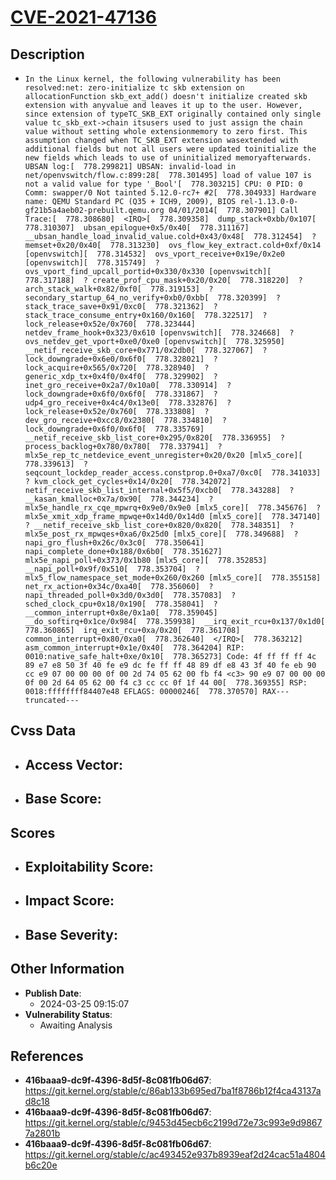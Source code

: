 
# [CVE-2021-47136](https://cve.mitre.org/cgi-bin/cvename.cgi?name=CVE-2021-47136)

## Description

- `In the Linux kernel, the following vulnerability has been resolved:net: zero-initialize tc skb extension on allocationFunction skb_ext_add() doesn't initialize created skb extension with anyvalue and leaves it up to the user. However, since extension of typeTC_SKB_EXT originally contained only single value tc_skb_ext->chain itsusers used to just assign the chain value without setting whole extensionmemory to zero first. This assumption changed when TC_SKB_EXT extension wasextended with additional fields but not all users were updated toinitialize the new fields which leads to use of uninitialized memoryafterwards. UBSAN log:[  778.299821] UBSAN: invalid-load in net/openvswitch/flow.c:899:28[  778.301495] load of value 107 is not a valid value for type '_Bool'[  778.303215] CPU: 0 PID: 0 Comm: swapper/0 Not tainted 5.12.0-rc7+ #2[  778.304933] Hardware name: QEMU Standard PC (Q35 + ICH9, 2009), BIOS rel-1.13.0-0-gf21b5a4aeb02-prebuilt.qemu.org 04/01/2014[  778.307901] Call Trace:[  778.308680]  <IRQ>[  778.309358]  dump_stack+0xbb/0x107[  778.310307]  ubsan_epilogue+0x5/0x40[  778.311167]  __ubsan_handle_load_invalid_value.cold+0x43/0x48[  778.312454]  ? memset+0x20/0x40[  778.313230]  ovs_flow_key_extract.cold+0xf/0x14 [openvswitch][  778.314532]  ovs_vport_receive+0x19e/0x2e0 [openvswitch][  778.315749]  ? ovs_vport_find_upcall_portid+0x330/0x330 [openvswitch][  778.317188]  ? create_prof_cpu_mask+0x20/0x20[  778.318220]  ? arch_stack_walk+0x82/0xf0[  778.319153]  ? secondary_startup_64_no_verify+0xb0/0xbb[  778.320399]  ? stack_trace_save+0x91/0xc0[  778.321362]  ? stack_trace_consume_entry+0x160/0x160[  778.322517]  ? lock_release+0x52e/0x760[  778.323444]  netdev_frame_hook+0x323/0x610 [openvswitch][  778.324668]  ? ovs_netdev_get_vport+0xe0/0xe0 [openvswitch][  778.325950]  __netif_receive_skb_core+0x771/0x2db0[  778.327067]  ? lock_downgrade+0x6e0/0x6f0[  778.328021]  ? lock_acquire+0x565/0x720[  778.328940]  ? generic_xdp_tx+0x4f0/0x4f0[  778.329902]  ? inet_gro_receive+0x2a7/0x10a0[  778.330914]  ? lock_downgrade+0x6f0/0x6f0[  778.331867]  ? udp4_gro_receive+0x4c4/0x13e0[  778.332876]  ? lock_release+0x52e/0x760[  778.333808]  ? dev_gro_receive+0xcc8/0x2380[  778.334810]  ? lock_downgrade+0x6f0/0x6f0[  778.335769]  __netif_receive_skb_list_core+0x295/0x820[  778.336955]  ? process_backlog+0x780/0x780[  778.337941]  ? mlx5e_rep_tc_netdevice_event_unregister+0x20/0x20 [mlx5_core][  778.339613]  ? seqcount_lockdep_reader_access.constprop.0+0xa7/0xc0[  778.341033]  ? kvm_clock_get_cycles+0x14/0x20[  778.342072]  netif_receive_skb_list_internal+0x5f5/0xcb0[  778.343288]  ? __kasan_kmalloc+0x7a/0x90[  778.344234]  ? mlx5e_handle_rx_cqe_mpwrq+0x9e0/0x9e0 [mlx5_core][  778.345676]  ? mlx5e_xmit_xdp_frame_mpwqe+0x14d0/0x14d0 [mlx5_core][  778.347140]  ? __netif_receive_skb_list_core+0x820/0x820[  778.348351]  ? mlx5e_post_rx_mpwqes+0xa6/0x25d0 [mlx5_core][  778.349688]  ? napi_gro_flush+0x26c/0x3c0[  778.350641]  napi_complete_done+0x188/0x6b0[  778.351627]  mlx5e_napi_poll+0x373/0x1b80 [mlx5_core][  778.352853]  __napi_poll+0x9f/0x510[  778.353704]  ? mlx5_flow_namespace_set_mode+0x260/0x260 [mlx5_core][  778.355158]  net_rx_action+0x34c/0xa40[  778.356060]  ? napi_threaded_poll+0x3d0/0x3d0[  778.357083]  ? sched_clock_cpu+0x18/0x190[  778.358041]  ? __common_interrupt+0x8e/0x1a0[  778.359045]  __do_softirq+0x1ce/0x984[  778.359938]  __irq_exit_rcu+0x137/0x1d0[  778.360865]  irq_exit_rcu+0xa/0x20[  778.361708]  common_interrupt+0x80/0xa0[  778.362640]  </IRQ>[  778.363212]  asm_common_interrupt+0x1e/0x40[  778.364204] RIP: 0010:native_safe_halt+0xe/0x10[  778.365273] Code: 4f ff ff ff 4c 89 e7 e8 50 3f 40 fe e9 dc fe ff ff 48 89 df e8 43 3f 40 fe eb 90 cc e9 07 00 00 00 0f 00 2d 74 05 62 00 fb f4 <c3> 90 e9 07 00 00 00 0f 00 2d 64 05 62 00 f4 c3 cc cc 0f 1f 44 00[  778.369355] RSP: 0018:ffffffff84407e48 EFLAGS: 00000246[  778.370570] RAX---truncated---`

## Cvss Data

- **Access Vector**:
  - 
- **Base Score**:
  - 

## Scores

- **Exploitability Score**:
  - 
- **Impact Score**:
  - 
- **Base Severity**:
  - 

## Other Information

- **Publish Date**:
  - 2024-03-25 09:15:07
- **Vulnerability Status**:
  - Awaiting Analysis

## References

- **416baaa9-dc9f-4396-8d5f-8c081fb06d67**: https://git.kernel.org/stable/c/86ab133b695ed7ba1f8786b12f4ca43137ad8c18
- **416baaa9-dc9f-4396-8d5f-8c081fb06d67**: https://git.kernel.org/stable/c/9453d45ecb6c2199d72e73c993e9d98677a2801b
- **416baaa9-dc9f-4396-8d5f-8c081fb06d67**: https://git.kernel.org/stable/c/ac493452e937b8939eaf2d24cac51a4804b6c20e
